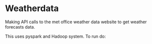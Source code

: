 # Weatherdata
Making API calls to the met office weather data website to get weather forecasts data.

This uses pyspark and Hadoop system. To run do:
``` spark-submit weatherdata.py frequency=<daily|hourly> path=</somepath/> apikey=<api key from met office>
```
